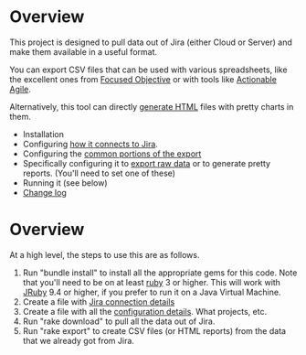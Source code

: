 # Overview

This project is designed to pull data out of Jira (either Cloud or Server) and make them available in a useful format. 

You can export CSV files that can be used with various spreadsheets, like the excellent ones from [Focused Objective](https://www.focusedobjective.com/w/support/) or with tools like [Actionable Agile](https://analytics.actionableagile.com).

Alternatively, this tool can directly [generate HTML](https://github.com/mikebowler/jira-export/wiki/HTML-Reports) files with pretty charts in them.

* Installation
* Configuring [how it connects to Jira](https://github.com/mikebowler/jira-export/wiki/Jira-Configuration).
* Configuring the [common portions of the export](https://github.com/mikebowler/jira-export/wiki/Common-configuration)
* Specifically configuring it to [export raw data](https://github.com/mikebowler/jira-export/wiki/Exporting-raw-data) or to generate pretty reports. (You'll need to set one of these)
* Running it (see below)
* [Change log](https://github.com/mikebowler/jira-export/wiki/Changes)

# Overview

At a high level, the steps to use this are as follows.

1. Run "bundle install" to install all the appropriate gems for this code. Note that you'll need to be on at least [ruby](https://www.ruby-lang.org/en/) 3 or higher. This will work with [JRuby](https://www.jruby.org) 9.4 or higher, if you prefer to run it on a Java Virtual Machine.
2. Create a file with [Jira connection details](#jira-connection-details)
3. Create a file with all the [configuration details](#create-your-project-configuration). What projects, etc.
4. Run "rake download" to pull all the data out of Jira.
5. Run "rake export" to create CSV files (or HTML reports) from the data that we already got from Jira.
